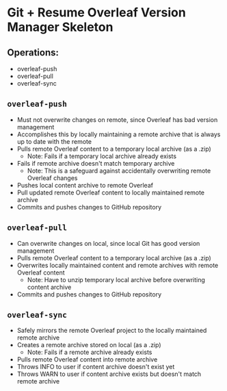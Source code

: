 # Git + Resume Overleaf Version Manager Skeleton

## Operations:

- overleaf-push
- overleaf-pull
- overleaf-sync

## `overleaf-push`

- Must not overwrite changes on remote, since Overleaf has bad version management
- Accomplishes this by locally maintaining a remote archive that is always up to date with the remote
- Pulls remote Overleaf content to a temporary local archive (as a .zip)
  - Note: Fails if a temporary local archive already exists
- Fails if remote archive doesn't match temporary archive
  - Note: This is a safeguard against accidentally overwriting remote Overleaf changes
- Pushes local content archive to remote Overleaf
- Pull updated remote Overleaf content to locally maintained remote archive
- Commits and pushes changes to GitHub repository

## `overleaf-pull`

- Can overwrite changes on local, since local Git has good version management
- Pulls remote Overleaf content to a temporary local archive (as a .zip)
- Overwrites locally maintained content and remote archives with remote Overleaf content
  - Note: Have to unzip temporary local archive before overwriting content archive
- Commits and pushes changes to GitHub repository

## `overleaf-sync`

- Safely mirrors the remote Overleaf project to the locally maintained remote archive
- Creates a remote archive stored on local (as a .zip)
  - Note: Fails if a remote archive already exists
- Pulls remote Overleaf content into remote archive
- Throws INFO to user if content archive doesn't exist yet
- Throws WARN to user if content archive exists but doesn't match remote archive
